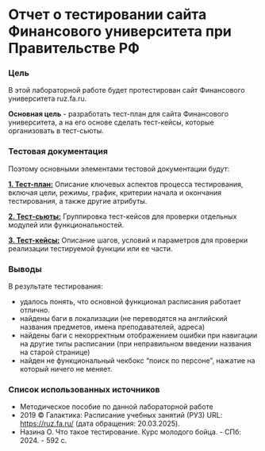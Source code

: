 # Отчет о тестировании сайта Финансового университета при Правительстве  РФ
### Цель
В этой лабораторной работе будет протестирован сайт Финансового университета ruz.fa.ru. 

**Основная цель** - разработать тест-план для сайта Финансового университета, а на его основе сделать тест-кейсы, которые организовать в тест-сьюты.

### Тестовая документация
Поэтому основными элементами тестовой документации будут:

**[1. Тест-план:](test_plan.md)** Описание ключевых аспектов процесса тестирования, включая цели, режимы, график, критерии начала и окончания тестирования, а также другие атрибуты.

**[2. Тест-сьюты:](test_suits.md)** Группировка тест-кейсов для проверки отдельных модулей или функциональностей.

**[3. Тест-кейсы:](test_cases.md)** Описание шагов, условий и параметров для проверки реализации тестируемой функции или ее части.

### Выводы
В результате тестирования:
- удалось понять, что основной функционал расписания работает отлично.
- найдены баги в локализации (не переводятся на английский названия предметов, имена преподавателей, адреса)
- найдены баги с некорректным отображением ошибки при навигации на другие типы расписании (при неправильном введении названия на старой странице)
- найден не функциональный чекбокс “поиск по персоне”, нажатие на который ничего не меняет.

### Список использованных источников
- Методическое пособие по данной лабораторной работе
- 2019 © Галактика: Расписание учебных занятий (РУЗ) URL: https://ruz.fa.ru/ (дата обращения: 20.03.2025).
- Назина О. Что такое тестирование. Курс молодого бойца. - СПб: 2024. - 592 с.


